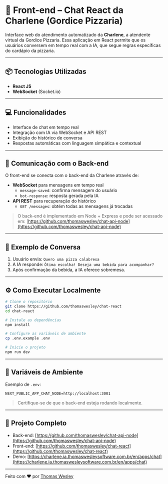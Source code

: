 # 💬 Front-end – Chat React da Charlene (Gordice Pizzaria)

Interface web do atendimento automatizado da **Charlene**, a atendente virtual da Gordice Pizzaria. Essa aplicação em React permite que os usuários conversem em tempo real com a IA, que segue regras específicas do cardápio da pizzaria.

---

## 📦 Tecnologias Utilizadas

- **React JS**
- **WebSocket** (Socket.io)

---

## 💻 Funcionalidades

- Interface de chat em tempo real
- Integração com IA via WebSocket e API REST
- Exibição do histórico de conversa
- Respostas automáticas com linguagem simpática e contextual

---

## 🔌 Comunicação com o Back-end

O front-end se conecta com o back-end da Charlene através de:

- **WebSocket** para mensagens em tempo real
  - `message-saved`: confirma mensagem do usuário
  - `bot-response`: resposta gerada pela IA
- **API REST** para recuperação do histórico
  - `GET /messages`: obtém todas as mensagens já trocadas

> O back-end é implementado em Node + Express e pode ser acessado em: [https://github.com/thomaswesley/chat-api-node](https://github.com/thomaswesley/chat-api-node)

---

## 🧾 Exemplo de Conversa

1. Usuário envia: `Quero uma pizza calabresa`
2. A IA responde: `Ótima escolha! Deseja uma bebida para acompanhar?`
3. Após confirmação da bebida, a IA oferece sobremesa.

---

## ⚙️ Como Executar Localmente

```bash
# Clone o repositório
git clone https://github.com/thomaswesley/chat-react
cd chat-react

# Instale as dependências
npm install

# Configure as variáveis de ambiente
cp .env.example .env

# Inicie o projeto
npm run dev
```

---

## 📄 Variáveis de Ambiente

Exemplo de `.env`:

```env
NEXT_PUBLIC_APP_CHAT_NODE=http://localhost:3001
```

> Certifique-se de que o back-end esteja rodando localmente.

---

## 🔗 Projeto Completo

- Back-end: [https://github.com/thomaswesley/chat-api-node](https://github.com/thomaswesley/chat-api-node)
- Front-end: [https://github.com/thomaswesley/chat-react](https://github.com/thomaswesley/chat-react)
- Demo: [https://charlene.ia.thomaswesleysoftware.com.br/en/apps/chat](https://charlene.ia.thomaswesleysoftware.com.br/en/apps/chat)

---

Feito com ❤️ por [Thomas Wesley](https://github.com/thomaswesley)
